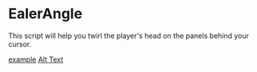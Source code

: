 # EalerAngle
This script will help you twirl the player's head on the panels behind your cursor.

[example](https://i.imgur.com/RZxLyr6.png)
[Alt Text](url)
